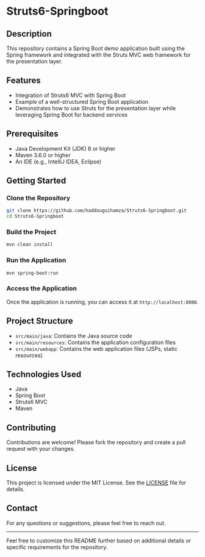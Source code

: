 # Struts6-Springboot

## Description

This repository contains a Spring Boot demo application built using the Spring framework and integrated with the Struts MVC web framework for the presentation layer.

## Features

- Integration of Struts6 MVC with Spring Boot
- Example of a well-structured Spring Boot application
- Demonstrates how to use Struts for the presentation layer while leveraging Spring Boot for backend services

## Prerequisites

- Java Development Kit (JDK) 8 or higher
- Maven 3.6.0 or higher
- An IDE (e.g., IntelliJ IDEA, Eclipse)

## Getting Started

### Clone the Repository

```bash
git clone https://github.com/haddouguihamza/Struts6-Springboot.git
cd Struts6-Springboot
```

### Build the Project

```bash
mvn clean install
```

### Run the Application

```bash
mvn spring-boot:run
```

### Access the Application

Once the application is running, you can access it at `http://localhost:8080`.

## Project Structure

- `src/main/java`: Contains the Java source code
- `src/main/resources`: Contains the application configuration files
- `src/main/webapp`: Contains the web application files (JSPs, static resources)

## Technologies Used

- Java
- Spring Boot
- Struts6 MVC
- Maven

## Contributing

Contributions are welcome! Please fork the repository and create a pull request with your changes.

## License

This project is licensed under the MIT License. See the [LICENSE](LICENSE) file for details.

## Contact

For any questions or suggestions, please feel free to reach out.

---

Feel free to customize this README further based on additional details or specific requirements for the repository.
